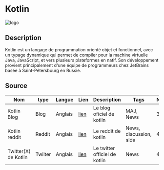 # Kotlin
![logo](https://kotlinlang.org/docs/images/kotlin-logo.png)
## Description

Kotlin est un langage de programmation orienté objet et fonctionnel, avec un typage dynamique qui permet de compiler pour la machine virtuelle Java, JavaScript, et vers plusieurs plateformes en natif. Son développement provient principalement d'une équipe de programmeurs chez JetBrains basée à Saint-Pétersbourg en Russie.

## Source

|Nom|type|Langue|Lien|Description|Tags|Note|
|---|---|---|---|---|---|---|
|Kotlin Blog|Blog|Anglais|[lien](https://blog.jetbrains.com/kotlin/)|Le blog oficiel de kotlin|MAJ, News|3|
|Kotlin reddit|Reddit|Anglais|[lien](https://www.reddit.com/r/Kotlin/)|Le reddit de kotlin|News, discussion, aide|4|
|Twitter(X) de Kotlin|Twiiter|Anglais|[lien](https://twitter.com/kotlin)|Le twitter officiel de kotlin|News|4|
